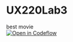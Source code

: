 # UX220Lab3

best movie<br>
[![Open in Codeflow](https://developer.stackblitz.com/img/open_in_codeflow.svg)](https:///pr.new/ManeetSodhi/UX220Lab3)
